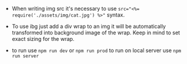 - When writing img src it's necessary to use 
```src="<%= require('./assets/img/cat.jpg') %>"```
syntax.

- To use ibg just add a div wrap to an img it will be automatically transformed into background image of the wrap.
Keep in mind to set exact sizing for the wrap.

- to run use
```npm run dev```
or 
```npm run prod```
to run on local server use
```npm run server```
